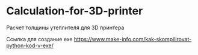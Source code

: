 # Calculation-for-3D-printer
Расчет толщины утеплителя для 3D принтера

Ссылка для создание exe
https://www.make-info.com/kak-skompilirovat-python-kod-v-exe/
